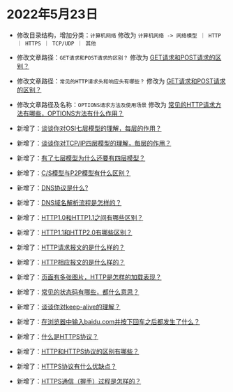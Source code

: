 # 2022年5月23日

- 修改目录结构，增加分类：`计算机网络` 修改为 `计算机网络 -> 网络模型 ｜ HTTP ｜ HTTPS ｜ TCP/UDP ｜ 其他`
- 修改文章路径：`GET请求和POST请求的区别？` 修改为 [GET请求和POST请求的区别？](/network/http/get_post.md)
- 修改文章路径：`常见的HTTP请求头和响应头有哪些？` 修改为 [GET请求和POST请求的区别？](/network/http/header.md)
- 修改文章路径及名称：`OPTIONS请求方法及使用场景` 修改为 [常见的HTTP请求方法有哪些，OPTIONS方法有什么作用？](/network/http/methods.md)

- 新增了：[谈谈你对OSI七层模型的理解，每层的作用？](/network/network_model/osi.md)
- 新增了：[谈谈你对TCP/IP四层模型的理解，每层的作用？](/network/network_model/tcp_ip.md)
- 新增了：[有了七层模型为什么还要有四层模型？](/network/network_model/use_tcp_ip_not_osi.md)
- 新增了：[C/S模型与P2P模型有什么区别？](/network/network_model/cs_p2p.md)

- 新增了：[DNS协议是什么?](/network/dns/what_is_dns.md)
- 新增了：[DNS域名解析流程是怎样的？](/network/dns/dns_resolution.md)

- 新增了：[HTTP1.0和HTTP1.1之间有哪些区别？](/network/http/http1.1.md)
- 新增了：[HTTP1.1和HTTP2.0有哪些区别？](/network/http/http2.0.md)
- 新增了：[HTTP请求报文的是什么样的？](/network/http/request_msg.md)
- 新增了：[HTTP相应报文的是什么样的？](/network/http/response_msg.md)
- 新增了：[页面有多张图片，HTTP是怎样的加载表现？](/network/http/load_multiple_images.md)
- 新增了：[常见的状态码有哪些，都什么意思？](/network/http/status_code.md)
- 新增了：[谈谈你对keep-alive的理解？](/network/http/keep_alive.md)
- 新增了：[在浏览器中输入baidu.com并按下回车之后都发生了什么？](/network/http/url_to_html.md)

- 新增了：[什么是HTTPS协议？](/network/https/what_is_https.md)
- 新增了：[HTTP和HTTPS协议的区别有哪些？](/network/https/http_https.md)
- 新增了：[HTTPS协议有什么优缺点？](/network/https/advantage_disadvantage.md)
- 新增了：[HTTPS通信（握手）过程是怎样的？](/network/https/handshake.md)

